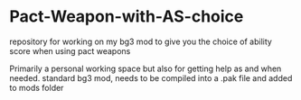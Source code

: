 # Pact-Weapon-with-AS-choice
repository for working on my bg3 mod to give you the choice of ability score when using pact weapons

Primarily a personal working space but also for getting help as and when needed. 
standard bg3 mod, needs to be compiled into a .pak file and added to mods folder 
